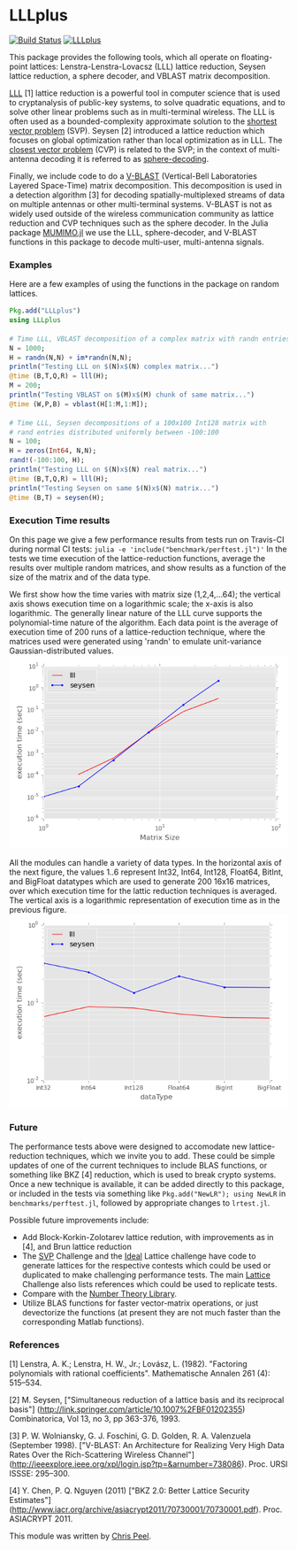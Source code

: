 # LLLplus

[![Build Status](https://travis-ci.org/christianpeel/LLLplus.jl.svg?branch=master)](https://travis-ci.org/christianpeel/LLLplus.jl)
[![LLLplus](http://pkg.julialang.org/badges/LLLplus_release.svg)](http://pkg.julialang.org/?pkg=LLLplus&ver=release)

This package provides the following tools, which all operate on
floating-point lattices: Lenstra-Lenstra-Lovacsz (LLL) lattice
reduction, Seysen lattice reduction, a sphere decoder, and VBLAST
matrix decomposition. 

[LLL](https://en.wikipedia.org/wiki/Lenstra%E2%80%93Lenstra%E2%80%93Lov%C3%A1sz_lattice_basis_reduction_algorithm) [1]
lattice reduction is a powerful tool in computer science that is used
to cryptanalysis of public-key systems, to solve quadratic equations,
and to solve other linear problems such as in multi-terminal wireless.
The LLL is often used as a bounded-complexity approximate solution to
the
[shortest vector problem](https://en.wikipedia.org/wiki/Lattice_problem#Shortest_vector_problem_.28SVP.29)
(SVP).
Seysen [2] introduced a lattice reduction which focuses on global
optimization rather than local optimization as in LLL.
The
[closest vector problem](https://en.wikipedia.org/wiki/Lattice_problem#Closest_vector_problem_.28CVP.29)
(CVP) is related to the SVP; in the context of multi-antenna decoding
it is referred to as
[sphere-decoding](https://en.wikipedia.org/wiki/Lattice_problem#Sphere_decoding).

Finally, we include code to do a
[V-BLAST](https://en.wikipedia.org/wiki/Bell_Laboratories_Layered_Space-Time)
(Vertical-Bell Laboratories Layered Space-Time) matrix
decomposition. This decomposition is used in a detection algorithm [3]
for decoding spatially-multiplexed streams of data on multiple
antennas or other multi-terminal systems. V-BLAST is not as widely
used outside of the wireless communication community as lattice
reduction and CVP techniques such as the sphere decoder. In the Julia
package [MUMIMO.jl](https://github.com/christianpeel/MUMIMO.jl) we use
the LLL, sphere-decoder, and V-BLAST functions in this package to
decode multi-user, multi-antenna signals.

### Examples

Here are a few examples of using the functions in the
package on random lattices.

```julia
Pkg.add("LLLplus")
using LLLplus

# Time LLL, VBLAST decomposition of a complex matrix with randn entries 
N = 1000;
H = randn(N,N) + im*randn(N,N);
println("Testing LLL on $(N)x$(N) complex matrix...")
@time (B,T,Q,R) = lll(H);
M = 200;
println("Testing VBLAST on $(M)x$(M) chunk of same matrix...")
@time (W,P,B) = vblast(H[1:M,1:M]);

# Time LLL, Seysen decompositions of a 100x100 Int128 matrix with
# rand entries distributed uniformly between -100:100
N = 100;
H = zeros(Int64, N,N);
rand!(-100:100, H);
println("Testing LLL on $(N)x$(N) real matrix...")
@time (B,T,Q,R) = lll(H);
println("Testing Seysen on same $(N)x$(N) matrix...")
@time (B,T) = seysen(H);
```

### Execution Time results

On this page we give a few performance results from tests run on
Travis-CI during normal CI tests:
`julia -e 'include("benchmark/perftest.jl")'`
In the tests we time execution of the lattice-reduction functions,
average the results over multiple random matrices, and show results as
a function of the size of the matrix and of the data type. 

We first show how the time varies with matrix size (1,2,4,...64); the
vertical axis shows execution time on a logarithmic scale; the x-axis
is also logarithmic. The generally linear nature of the LLL curve supports
the polynomial-time nature of the algorithm. Each data point
is the average of execution time of 200 runs of a lattice-reduction
technique, where the matrices used were generated using 'randn' to
emulate unit-variance Gaussian-distributed values.
![Time vs matrix size](benchmark/perfVsNfloat32.png)

All the modules can handle a variety of data types. In the horizontal
axis of the next figure, the values 1..6 represent Int32, Int64,
Int128, Float64, BitInt, and BigFloat datatypes which are used to
generate 200 16x16 matrices, over which execution time for the lattic
reduction techniques is averaged.  The vertical axis is a logarithmic
representation of execution time as in the previous
figure. ![Time vs data type](benchmark/perfVsDataTypeN16.png)

### Future

The performance tests above were designed to accomodate new
lattice-reduction techniques, which we invite you to add. These could
be simple updates of one of the current techniques to include BLAS
functions, or something like BKZ [4] reduction, which is used to break
crypto systems. Once a new technique is available, it can be added
directly to this package, or included in the tests via something
like `Pkg.add("NewLR"); using NewLR` in `benchmarks/perftest.jl`,
followed by appropriate changes to `lrtest.jl`.

Possible future improvements include:
* Add Block-Korkin-Zolotarev lattice redution, with improvements
  as in [4], and Brun lattice reduction 
* The [SVP](http://www.latticechallenge.org/svp-challenge/) Challenge
  and the
  [Ideal](http://www.latticechallenge.org/ideallattice-challenge/)
  Lattice challenge have code to generate lattices for the respective
  contests which could be used or duplicated to make challenging
  performance tests. The main
  [Lattice](http://www.latticechallenge.org/) Challenge also lists
  references which could be used to replicate tests.
* Compare with the [Number Theory Library](http://www.shoup.net/ntl/).
* Utilize BLAS functions for faster vector-matrix operations, or just
  devectorize the functions (at present they are not much faster than
  the corresponding Matlab functions).

### References

[1] Lenstra, A. K.; Lenstra, H. W., Jr.; Lovász, L. (1982). "Factoring
polynomials with rational coefficients". Mathematische Annalen 261
(4): 515–534.

[2] M. Seysen,
["Simultaneous reduction of a lattice basis and its reciprocal basis"]
(http://link.springer.com/article/10.1007%2FBF01202355) Combinatorica,
Vol 13, no 3, pp 363-376, 1993.

[3] P. W. Wolniansky, G. J. Foschini, G. D. Golden, R. A. Valenzuela
(September 1998). ["V-BLAST: An Architecture for Realizing Very High
Data Rates Over the Rich-Scattering Wireless Channel"]
(http://ieeexplore.ieee.org/xpl/login.jsp?tp=&arnumber=738086). Proc. URSI
ISSSE: 295–300. 

[4] Y. Chen, P. Q. Nguyen (2011) ["BKZ 2.0: Better Lattice Security Estimates"]
(http://www.iacr.org/archive/asiacrypt2011/70730001/70730001.pdf).
Proc. ASIACRYPT 2011.

This module was written by
[Chris Peel](https://github.com/ChristianPeel).



